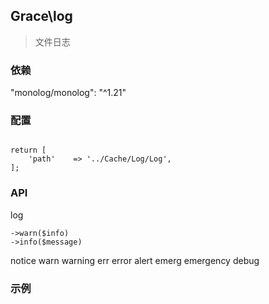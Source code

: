 ## Grace\log
> 文件日志

### 依赖

"monolog/monolog": "^1.21"

### 配置

```

return [
    'path'    => '../Cache/Log/Log',
];

```

### API

log


```
->warn($info)
->info($message)
```
notice
warn
warning
err
error
alert
emerg
emergency
debug



### 示例